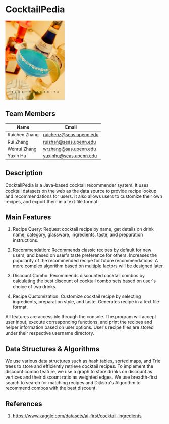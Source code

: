 # CocktailPedia 

<img src="margarita.jpg" alt="margarita" height="250"/>

## Team Members

| Name             | Email                   |
|------------------|---------------------------|
| Ruichen Zhang   | ruichenz@seas.upenn.edu |
| Rui Zhang         | ruizhan@seas.upenn.edu     |
| Wenrui Zhang  | wrzhang@sas.upenn.edu  |
| Yuxin Hu           | yuxinhu@seas.upenn.edu |

## Description

CocktailPedia is a Java-based cocktail recommender system. It uses cocktail datasets on the web as the data source to provide recipe lookup and recommendations for users. It also allows users to customize their own recipes, and export them in a text file format.

## Main Features

1. Recipe Query: Request cocktail recipe by name, get details on drink name, category, glassware, ingredients, taste, and preparation instructions.

2. Recommendation: Recommends classic recipes by default for new users, and based on user's taste preference for others. Increases the popularity of the recommended recipe for future recommendations. A more complex algorithm based on multiple factors will be designed later.

3. Discount Combo: Recommends discounted cocktail combos by calculating the best discount of cocktail combo sets based on user's choice of two drinks.

4. Recipe Customization: Customize cocktail recipe by selecting ingredients, preparation style, and taste. Generates recipe in a text file format.

All features are accessible through the console. The program will accept user input, execute corresponding functions, and print the recipes and helper information based on user options. User's recipe files are stored under their respective username directory.

## Data Structures & Algorithms

We use various data structures such as hash tables, sorted maps, and Trie trees to store and efficiently retrieve cocktail recipes. To implement the discount combo feature, we use a graph to store drinks on discount as vertices and their discount ratio as weighted edges. We use breadth-first search to search for matching recipes and Dijkstra's Algorithm to recommend combos with the best discount.

## References

1. https://www.kaggle.com/datasets/ai-first/cocktail-ingredients

